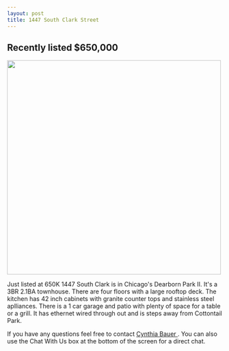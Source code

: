 ```yaml
--- 
layout: post
title: 1447 South Clark Street
---
```


## Recently listed $650,000

<img src="/assets/IMG_2268.JPG"  align="center" height="500" >

Just listed at 650K 1447 South Clark is in Chicago's Dearborn Park II.  It's a 3BR 2.1BA townhouse.  There are four floors with a large rooftop deck.  The kitchen has 42 inch cabinets with granite counter tops and stainless steel aplliances.  There is a 1 car garage and patio with plenty of space for a table or a grill.  It has ethernet wired through out and is steps away from Cottontail Park.

If you have any questions feel free to contact [Cynthia Bauer ](http://www.remax-ni.net/realestatehomesforsale/1447-south-clark-street-chicago-near-south-side-il-60605-gid600013805666.html).  You can also use the Chat With Us box at the bottom of the screen for a direct chat.